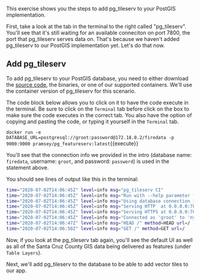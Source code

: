 This exercise shows you the steps to add pg_tileserv to your PostGIS implementation. 

First, take a look at the tab in the terminal to the right called "pg_tileserv". You'll see that it's still waiting for an available conneciton on port 7800, the port that pg_tileserv serves data on. That's because we haven't added pg_tileserv to our PostGIS implementation yet. Let's do that now.

## Add pg_tileserv

To add pg_tileserv to your PostGIS database, you need to either download the [source code](https://github.com/CrunchyData/pg_tileserv), the binaries, or one of our supported containers. We'll use the container version of pg_tileserv for this scenario. 

The code block below allows you to click on it to have the code execute in the terminal. Be sure to click on the ```Terminal``` tab before click on the box to make sure the code executes in the correct tab. You also have the option of copying and pasting the code, or typing it yourself in the ```Terminal``` tab.

```docker run -e DATABASE_URL=postgresql://groot:password@172.18.0.2/firedata -p 9000:9000 pramsey/pg_featureserv:latest```{{execute}}

You'll see that the connection info we provided in the intro (database name: `firedata`, username: `groot`, and password: `password`) is used in the statement above. 

You should see lines of output like this in the terminal:

```sh
time="2020-07-02T14:06:45Z" level=info msg="pg_tileserv CI"
time="2020-07-02T14:06:45Z" level=info msg="Run with --help parameter for commandline options"
time="2020-07-02T14:06:45Z" level=info msg="Using database connection info from environment variable DATABASE_URL"
time="2020-07-02T14:06:45Z" level=info msg="Serving HTTP  at 0.0.0.0:7800"
time="2020-07-02T14:06:45Z" level=info msg="Serving HTTPS at 0.0.0.0:7801"
time="2020-07-02T14:06:45Z" level=info msg="Connected as 'groot' to 'nyc' @ '172.18.0.2'"
time="2020-07-02T14:06:47Z" level=info msg="HEAD /" method=HEAD url=/
time="2020-07-02T14:06:50Z" level=info msg="GET /" method=GET url=/
```

Now, if you look at the pg_tileserv tab again, you'll see the default UI as well as all of the Santa Cruz County GIS data being delivered as features (under ```Table Layers```).

Next, we'll add pg_tileserv to the database to be able to add vector tiles to our app. 
